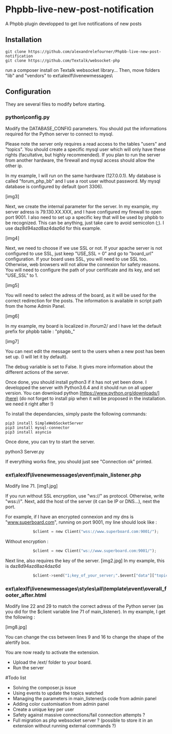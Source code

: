 # Phpbb-live-new-post-notification
A Phpbb plugin developped to get live notifications of new posts

## Installation

`````
git clone https://github.com/alexandrelefourner/Phpbb-live-new-post-notification
git clone https://github.com/Textalk/websocket-php
`````

run a composer install on Textalk websocket library... Then, move folders "lib" and "vendors" to ext\alexlf\livenewmessages\


## Configuration
They are several files to modify before starting.

### python\config.py

Modify the DATABASE_CONFIG parameters. You should put the informations required for the Python server to connect to mysql.

Please note the server only requires a read access to the tables "users" and "topics".
You should create a specific mysql user which will only have these rights (facultative, but highly recommended).
If you plan to run the server from another hardware, the firewall and mysql access should allow the other ip.

In my example, I will run on the same hardware (127.0.0.1). My database is called "forum_php_bb" and I use a root user without password. My mysql database is configured by default (port 3306).

[img3]

Next, we create the internal parameter for the server.
In my example, my server adress is 79.130.XX.XXX, and I have configured my firewall to open port 9001.
I also need to set up a specific key that will be used by phpbb to be recognized. This can be anything, just take care to avoid semicolon (;).
I use daz8d94azd8az4daz6d for this example.

[img4]

Next, we need to choose if we use SSL or not. If your apache server is not configured to use SSL, just keep "USE_SSL = 0" and go to "board_url" configuration.
If your board uses SSL, you will need to use SSL too. Otherwise, web browsers will not allow the connexion for safety reasons.
You will need to configure the path of your certificate and its key, and set "USE_SSL" to 1.

[img5]

You will need to select the adress of the board, as it will be used for the correct redirection for the posts.
The information is available in script path from the home Admin Panel.

[img6]

In my example, my board is localized in /forum2/ and I have let the default prefix for phpbb table : "phpbb_"

[img7]

You can next edit the message sent to the users when a new post has been set up. (I will let it by default).

The debug variable is set to False. It gives more information about the different actions of the server.

Once done, you should install python3 if it has not yet been done. I developped the server with Python3.6.4 and it should run on all upper version.
You can download python [https://www.python.org/downloads/](here) (do not forget to install pip when it will be proposed in the installation. we need it right after !)

To install the dependancies, simply paste the following commands:

`````
pip3 install SimpleWebSocketServer
pip3 install mysql-connector 
pip3 install asyncio
`````

Once done, you can try to start the server.

python3 Server.py

If everything works fine, you should just see "Connection ok" printed.

### ext\alexlf\livenewmessages\event\main_listener.php
Modify line 71.
[img1.jpg]

If you run without SSL encryption, use "ws://" as protocol. Otherwise, write "wss://".
Next, add the host of the server (it can be IP or DNS...), next the port.

For example, if I have an encrypted connexion and my dns is "www.superboard.com", running on port 9001, my line should look like :

`````python
			$client = new Client("wss://www.superboard.com:9001/");
`````
Without encryption :


`````python
			$client = new Client("ws://www.superboard.com:9001/");
`````

Next line, also requires the key of the server.
[img2.jpg]
In my example, this is daz8d94azd8az4daz6d


`````python
			$client->send("1;key_of_your_server;".$event["data"]["topic_id"].";".$user->data["username"].";".$event["data"]["post_id"]);
`````

### ext\alexlf\livenewmessages\styles\all\template\event\overall_footer_after.html
Modify line 22 and 29 to match the correct adress of the Python server (as you did for the $client variable line 71 of main_listener).
In my example, I get the following :

[img8.jpg]

You can change the css between lines 9 and 16 to change the shape of the alertify box.

You are now ready to activate the extension.
- Upload the /ext/ folder to your board.
- Run the server

			
#Todo list

- Solving the composer.js issue
- Using events to update the topics watched
- Managing the parameters in main_listener/js code from admin panel
- Adding color customisation from admin panel
- Create a unique key per user
- Safety against massive connections/fail connection attempts ?
- Full migration as php websocket server ? (possible to store it in an extension without running external commands ?)